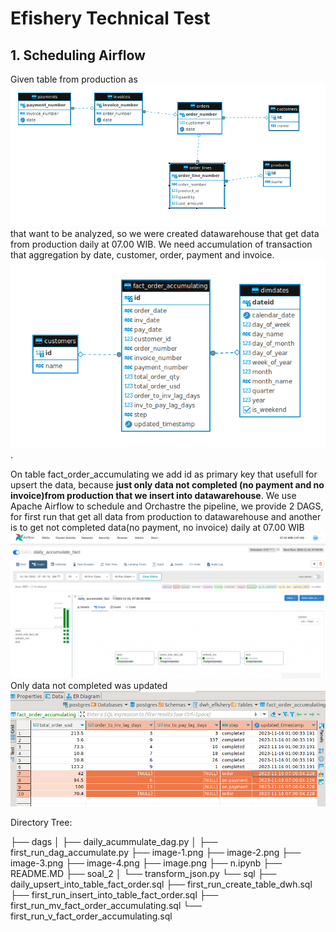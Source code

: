 # Efishery Technical Test

## 1. Scheduling Airflow

Given table from production as ![Alt text](image.png) that want to be analyzed, so we were created datawarehouse that get data from production daily at 07.00 WIB. We need accumulation of transaction that aggregation by date, customer, order, payment and invoice. 
![Alt text](image-1.png). 

On table fact_order_accumulating we add id as primary key that usefull for upsert the data, because **just only data not completed (no payment and no invoice)from production that we insert into datawarehouse**.
We use Apache Airflow to schedule and Orchastre the pipeline, we provide 2 DAGS, for first run that get all data from production to datawarehouse and another is to get not completed data(no payment, no invoice) daily at 07.00 WIB
![Alt text](image-2.png)
Only data not completed was updated 
![Alt text](image-5.png)

Directory Tree:

├── dags
│   ├── daily_acummulate_dag.py
│   ├── first_run_dag_accumulate.py
├── image-1.png
├── image-2.png
├── image-3.png
├── image-4.png
├── image.png
├── n.ipynb
├── README.MD
├── soal_2
│   └── transform_json.py
└── sql
    ├── daily_upsert_into_table_fact_order.sql
    ├── first_run_create_table_dwh.sql
    ├── first_run_insert_into_table_fact_order.sql
    ├── first_run_mv_fact_order_accumulating.sql
    └── first_run_v_fact_order_accumulating.sql